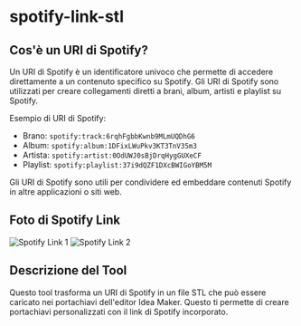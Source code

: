 # spotify-link-stl

## Cos'è un URI di Spotify?

Un URI di Spotify è un identificatore univoco che permette di accedere direttamente a un contenuto specifico su Spotify. Gli URI di Spotify sono utilizzati per creare collegamenti diretti a brani, album, artisti e playlist su Spotify.

Esempio di URI di Spotify:
- Brano: `spotify:track:6rqhFgbbKwnb9MLmUQDhG6`
- Album: `spotify:album:1DFixLWuPkv3KT3TnV35m3`
- Artista: `spotify:artist:0OdUWJ0sBjDrqHygGUXeCF`
- Playlist: `spotify:playlist:37i9dQZF1DXcBWIGoYBM5M`

Gli URI di Spotify sono utili per condividere ed embeddare contenuti Spotify in altre applicazioni o siti web.

## Foto di Spotify Link

![Spotify Link 1](path/to/your/image1.jpg)
![Spotify Link 2](path/to/your/image2.jpg)

## Descrizione del Tool

Questo tool trasforma un URI di Spotify in un file STL che può essere caricato nei portachiavi dell'editor Idea Maker. Questo ti permette di creare portachiavi personalizzati con il link di Spotify incorporato.